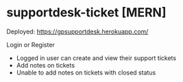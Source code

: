 # supportdesk-ticket [MERN]
Deployed: 
https://gpsupportdesk.herokuapp.com/

Login or Register 
 - Logged in user can create and view their support tickets
 - Add notes on tickets
 - Unable to add notes on tickets with closed status 
 
